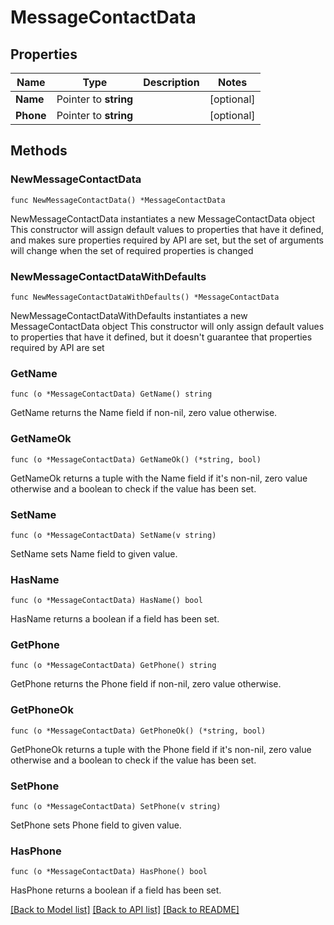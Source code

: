 # MessageContactData

## Properties

Name | Type | Description | Notes
------------ | ------------- | ------------- | -------------
**Name** | Pointer to **string** |  | [optional] 
**Phone** | Pointer to **string** |  | [optional] 

## Methods

### NewMessageContactData

`func NewMessageContactData() *MessageContactData`

NewMessageContactData instantiates a new MessageContactData object
This constructor will assign default values to properties that have it defined,
and makes sure properties required by API are set, but the set of arguments
will change when the set of required properties is changed

### NewMessageContactDataWithDefaults

`func NewMessageContactDataWithDefaults() *MessageContactData`

NewMessageContactDataWithDefaults instantiates a new MessageContactData object
This constructor will only assign default values to properties that have it defined,
but it doesn't guarantee that properties required by API are set

### GetName

`func (o *MessageContactData) GetName() string`

GetName returns the Name field if non-nil, zero value otherwise.

### GetNameOk

`func (o *MessageContactData) GetNameOk() (*string, bool)`

GetNameOk returns a tuple with the Name field if it's non-nil, zero value otherwise
and a boolean to check if the value has been set.

### SetName

`func (o *MessageContactData) SetName(v string)`

SetName sets Name field to given value.

### HasName

`func (o *MessageContactData) HasName() bool`

HasName returns a boolean if a field has been set.

### GetPhone

`func (o *MessageContactData) GetPhone() string`

GetPhone returns the Phone field if non-nil, zero value otherwise.

### GetPhoneOk

`func (o *MessageContactData) GetPhoneOk() (*string, bool)`

GetPhoneOk returns a tuple with the Phone field if it's non-nil, zero value otherwise
and a boolean to check if the value has been set.

### SetPhone

`func (o *MessageContactData) SetPhone(v string)`

SetPhone sets Phone field to given value.

### HasPhone

`func (o *MessageContactData) HasPhone() bool`

HasPhone returns a boolean if a field has been set.


[[Back to Model list]](../README.md#documentation-for-models) [[Back to API list]](../README.md#documentation-for-api-endpoints) [[Back to README]](../README.md)


